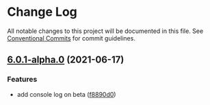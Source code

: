 # Change Log

All notable changes to this project will be documented in this file.
See [Conventional Commits](https://conventionalcommits.org) for commit guidelines.

## [6.0.1-alpha.0](https://github.com/wenytang-ms-123/TestAction/compare/@wenyt-ms/beta-1@5.0.2...@wenyt-ms/beta-1@6.0.1-alpha.0) (2021-06-17)


### Features

* add console log on beta ([f8890d0](https://github.com/wenytang-ms-123/TestAction/commit/f8890d06d3a6ad5e6f0fddffdfe12b0ff6165907))
